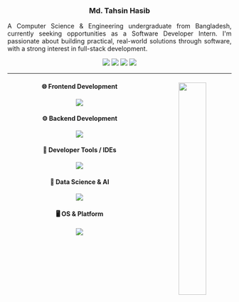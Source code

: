 
<div align="center">
  <p><h3>Md. Tahsin Hasib</h3></p>
  <p align="justify">A Computer Science & Engineering undergraduate from Bangladesh, currently seeking opportunities as a Software Developer Intern. I'm passionate about building practical, real-world solutions through software, with a strong interest in full-stack development.</p>
</div>

<div align="center">
<a href="https://drive.google.com/file/d/1XuPw0mz_IlVQLcXsanrZUjjnwdKbLUlL/view?usp=drive_link"><img src="https://img.shields.io/badge/TahsinHasibCV-255E63?style=flat&logo=About.me&logoColor=white"></a>
<a href="https://stackoverflow.com/users/21026575/tahsin-hasib"><img src = "https://aleen42.github.io/badges/src/stackoverflow.svg"></a>
  <a href="https://codeforces.com/profile/tahsinhasib"><img src = "https://codeforces-readme-stats.vercel.app/api/badge?username=tahsinhasib"></a>
  <a href="https://leetcode.com/tahsinhasib/"><img src = "https://img.shields.io/badge/-LeetCode-FFA116?style=flat&logo=LeetCode&logoColor=black"></a>
</div>

---


<div align="center">
  <img src = "https://github-readme-stats.vercel.app/api/top-langs/?username=tahsinhasib&show_icons=true&theme=github_dark&count_private=true&hide_border=true&layout=pie&langs_count=15&hide=plsql&hide_title=false" align="right" width="35%">
  <h4>🌐 Frontend Development</h4>
  <img src="https://skillicons.dev/icons?i=html,css,js,typescript,bootstrap,tailwindcss"/>
  <h4>⚙️ Backend Development</h4>
  <img src="https://skillicons.dev/icons?i=nestjs,nodejs,cs"/>
  <h4>🔧 Developer Tools / IDEs</h4>
  <img src="https://skillicons.dev/icons?i=vscode,visualstudio,sublime,pycharm,figma,autocad,ps"/>
  <h4>🧠 Data Science & AI</h4>
  <img src="https://skillicons.dev/icons?i=r,python,tensorflow"/>
  <h4>🖥️ OS & Platform</h4>
  <img src="https://skillicons.dev/icons?i=windows,ubuntu"/>
</div>





